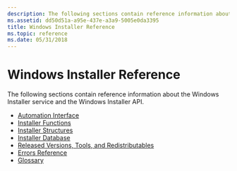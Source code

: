 ```yaml
---
description: The following sections contain reference information about the Windows Installer service and the Windows Installer API.
ms.assetid: dd50d51a-a95e-437e-a3a9-5005e0da3395
title: Windows Installer Reference
ms.topic: reference
ms.date: 05/31/2018
---
```


# Windows Installer Reference

The following sections contain reference information about the Windows Installer service and the Windows Installer API.

-   [Automation Interface](automation-interface.md)
-   [Installer Functions](installer-functions.md)
-   [Installer Structures](installer-structures.md)
-   [Installer Database](installer-database.md)
-   [Released Versions, Tools, and Redistributables](released-versions-tools-and-redistributables.md)
-   [Errors Reference](errors-reference.md)
-   [Glossary](glossary.md)

 

 



